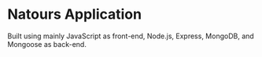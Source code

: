 # Natours Application

Built using mainly JavaScript as front-end, Node.js, Express, MongoDB, and Mongoose as back-end.
